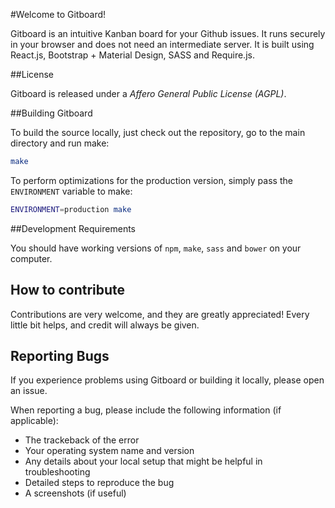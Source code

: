 #Welcome to Gitboard!

Gitboard is an intuitive Kanban board for your Github issues. It runs securely in your browser
and does not need an intermediate server. It is built using React.js, Bootstrap + Material Design,
SASS and Require.js.

##License

Gitboard is released under a *Affero General Public License (AGPL)*.

##Building Gitboard

To build the source locally, just check out the repository, go to the main directory and run make:

```bash
make
```

To perform optimizations for the production version, simply pass the `ENVIRONMENT` variable to make:

```bash
ENVIRONMENT=production make
```

##Development Requirements

You should have working versions of `npm`, `make`, `sass` and `bower` on your computer.

## How to contribute

Contributions are very welcome, and they are greatly appreciated! Every little bit helps, and credit will always be given.

## Reporting Bugs

If you experience problems using Gitboard or building it locally, please open an issue. 

When reporting a bug, please include the following information (if applicable):

* The trackeback of the error
* Your operating system name and version
* Any details about your local setup that might be helpful in troubleshooting
* Detailed steps to reproduce the bug
* A screenshots (if useful)
